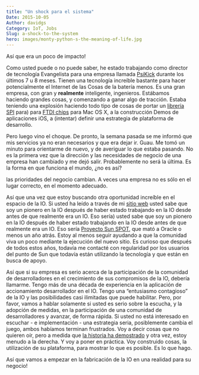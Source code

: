 ```yaml
---
title: "Un shock para el sistema"
Date: 2015-10-05
Author: davidgs
Category: IoT, Jobs
Slug: a-shock-to-the-system
hero: images/monty-python-s-the-meaning-of-life.jpg
---
```


Así que era un poco de impacto!

Como usted puede o no puede saber, he estado trabajando como director de tecnología Evangelista para una empresa llamada [PsiKick](http://www.psikick.com) durante los últimos 7 u 8 meses. Tienen una tecnología increíble bastante para hacer potencialmente el Internet de las Cosas de la batería menos. Es una gran empresa, con gran y **realmente** inteligente, ingenieros. Estábamos haciendo grandes cosas, y comenzando a ganar algo de tracción. Estaba teniendo una explosión haciendo todo tipo de cosas de portar un [librería SPI](http://github.com/davidgs/) para) para [FTDI chips](http://ftdichip.com) para Mac OS X, a la construcción Demos de aplicaciones iOS, a (intentar) definir una estrategia de plataforma de desarrollo.

Pero luego vino el choque. De pronto, la semana pasada se me informó que mis servicios ya no eran necesarios y que era dejar ir. Guau. Me tomó un minuto para orientarme de nuevo, y de averiguar lo que estaba pasando. No es la primera vez que la dirección y las necesidades de negocio de una empresa han cambiado y me dejó salir. Probablemente no será la última. Es la forma en que funciona el mundo, ¿no es así?

las prioridades del negocio cambian. A veces una empresa no es sólo en el lugar correcto, en el momento adecuado.

Así que una vez que estoy buscando otra oportunidad increíble en el espacio de la IO. Si usted ha leído a través de mi [sitio web](https://davidgs.com) usted sabe que soy un pionero en la IO después de haber estado trabajando en la IO desde antes de que realmente era un IO. Eso sería) usted sabe que soy un pionero en la IO después de haber estado trabajando en la IO desde antes de que realmente era un IO. Eso sería [Proyecto Sun SPOT](http://www.sunspotdev.org), que mató a Oracle o menos un año atrás. Estoy al menos seguir ayudando a que la comunidad viva un poco mediante la ejecución del nuevo sitio. Es curioso que después de todos estos años, todavía me contacté con regularidad por los usuarios del punto de Sun que todavía están utilizando la tecnología y que están en busca de apoyo.

Así que si su empresa es serio acerca de la participación de la comunidad de desarrolladores en el crecimiento de sus compromisos de la IO, debería llamarme. Tengo más de una década de experiencia en la aplicación de accionamiento desarrollador en el IO. Tengo una “entusiasmo contagioso” de la IO y las posibilidades casi ilimitadas que puede habilitar. Pero, por favor, vamos a hablar solamente si usted es serio sobre la escucha, y la adopción de medidas, en la participación de una comunidad de desarrolladores y avanzar, de forma rápida. Si usted no está interesado en escuchar - e implementación - una estrategia seria, posiblemente cambia el juego, ambos habíamos terminan frustrados. Voy a decir cosas que no quieren oír, pero a medida que [la historia ha demostrado](/posts/category/iot/whos-going-to-drive-iot-innovation/ ) y otra vez, estoy menudo a la derecha. Y voy a poner en práctica. Voy construido cosas, la utilización de su plataforma, para mostrar lo que es posible. Es lo que hago.

Así que vamos a empezar en la fabricación de la IO en una realidad para su negocio!
